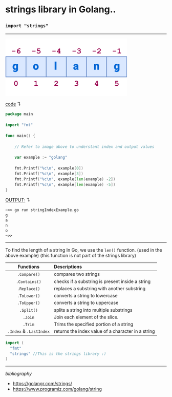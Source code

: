 # strings library in Golang..  
### `import "strings"`
---

![go-string-index](/images/go-string-index.png)

<u>code</u> ↴

```go
package main

import "fmt"

func main() {

    // Refer to image above to understant index and output values

    var example := "golang"

    fmt.Printf("%c\n", example[0])
    fmt.Printf("%c\n", example[3])
    fmt.Printf("%c\n", example[len(example) -2])
    fmt.Printf("%c\n", example[len(example) -5])
}
```

<u>OUTPUT:</u> ↴

```
~>> go run stringIndexExample.go
g
a
n
o
~>>
```
---

To find the length of a string In Go, we use the `len()` function. (used in the above example) (this function is not part of the strings library)

| Functions | Descriptions |
| :---: | :--- |
| `.Compare()` | compares two strings
| `.Contains()` | checks if a substring is present inside a string
| `.Replace()` | replaces a substring with another substring
| `.ToLower()`	| converts a string to lowercase
| `.ToUpper()`	| converts a string to uppercase
| `.Split()` | splits a string into multiple substrings
| `.Join` | Join each element of the slice.
| `.Trim` | Trims the specified portion of a string
| `.Index` & `.LastIndex`| returns the index value of a character in a string 

```go
import (
  "fmt"
  "strings" //This is the strings library :)
)
```

---

*bibliography*
- https://golangr.com/strings/
- https://www.programiz.com/golang/string